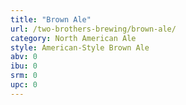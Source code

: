 ```yaml
---
title: "Brown Ale"
url: /two-brothers-brewing/brown-ale/
category: North American Ale
style: American-Style Brown Ale
abv: 0
ibu: 0
srm: 0
upc: 0
---
```


